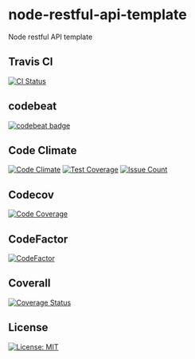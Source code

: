# node-restful-api-template
Node restful API template

## Travis CI
[![CI Status](http://img.shields.io/travis/chiswicked/node-restful-api-template.svg?style=flat)](https://travis-ci.org/chiswicked/node-restful-api-template)

## codebeat
[![codebeat badge](https://codebeat.co/badges/793c1d30-a87b-4c80-8768-c7258d5738c1)](https://codebeat.co/projects/github-com-chiswicked-node-restful-api-template-master)

## Code Climate
[![Code Climate](https://codeclimate.com/github/chiswicked/node-restful-api-template/badges/gpa.svg)](https://codeclimate.com/github/chiswicked/node-restful-api-template)
[![Test Coverage](https://codeclimate.com/github/chiswicked/node-restful-api-template/badges/coverage.svg)](https://codeclimate.com/github/chiswicked/node-restful-api-template/coverage)
[![Issue Count](https://codeclimate.com/github/chiswicked/node-restful-api-template/badges/issue_count.svg)](https://codeclimate.com/github/chiswicked/node-restful-api-template)

## Codecov
[![Code Coverage](https://img.shields.io/codecov/c/github/chiswicked/node-restful-api-template/master.svg?style=flat)](https://codecov.io/github/chiswicked/node-restful-api-template?ref=master)

## CodeFactor
[![CodeFactor](https://www.codefactor.io/repository/github/chiswicked/node-restful-api-template/badge)](https://www.codefactor.io/repository/github/chiswicked/node-restful-api-template)

## Coverall
[![Coverage Status](https://coveralls.io/repos/github/chiswicked/node-restful-api-template/badge.svg?branch=master)](https://coveralls.io/github/chiswicked/node-restful-api-template?branch=master)

## License
[![License: MIT](https://img.shields.io/badge/license-ISC-blue.svg?style=flat)](https://github.com/chiswicked/node-restful-api-template/blob/master/LICENSE)


